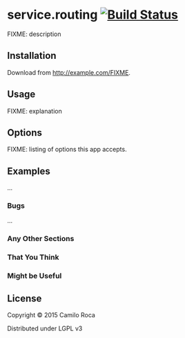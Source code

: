# service.routing [![Build Status](https://travis-ci.org/n7a235/service.routing.svg?branch=master)](https://travis-ci.org/n7a235/service.routing)

FIXME: description

## Installation

Download from http://example.com/FIXME.

## Usage

FIXME: explanation

[//]: # ($ java -jar sagacious-woof-0.1.0-standalone.jar [args])


## Options

FIXME: listing of options this app accepts.

## Examples

...

### Bugs

...

### Any Other Sections
### That You Think
### Might be Useful

## License

Copyright © 2015 Camilo Roca

Distributed under LGPL v3
